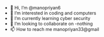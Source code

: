 - 👋 Hi, I’m @manopriyan6
- 👀 I’m interested in coding and <t>computers</t>
- 🌱 I’m currently learning cyber security
- 💞️ I’m looking to collaborate on -nothing
- 📫 How to reach me manopriyan33@gmail

<!---
manopriyan6/manopriyan6 is a ✨ special ✨ repository because its `README.md` (this file) appears on your GitHub profile.
You can click the Preview link to take a look at your changes.
--->
